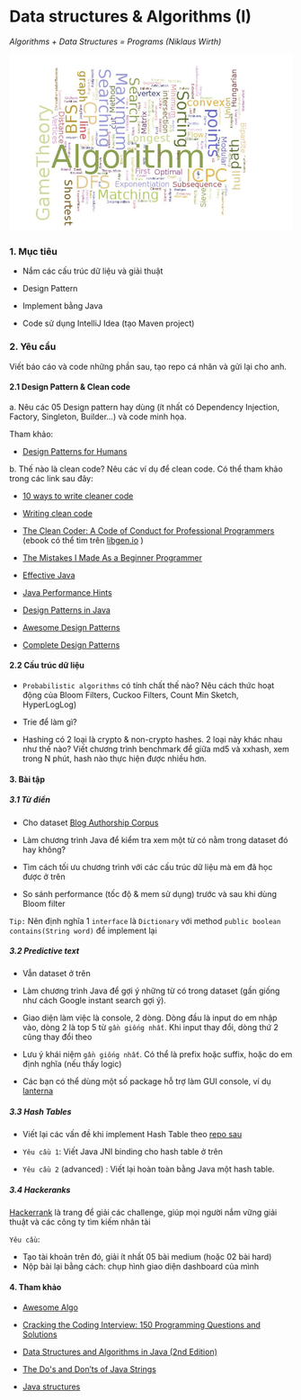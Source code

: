 Data structures & Algorithms (I)
============================
*Algorithms + Data Structures = Programs (Niklaus Wirth)*

![](/images/algos.jpg)

### 1. Mục tiêu 

- Nắm các cấu trúc dữ liệu và giải thuật

- Design Pattern

- Implement bằng Java

- Code sử dụng IntelliJ Idea (tạo Maven project)

### 2. Yêu cầu 

Viết báo cáo và code những phần sau, tạo repo cá nhân và gửi lại cho anh.

#### 2.1 Design Pattern & Clean code

a. Nêu các 05 Design pattern hay dùng (ít nhất có Dependency Injection, Factory, Singleton, Builder...) và code minh họa. 

Tham khảo:
- [Design Patterns for Humans](https://github.com/kamranahmedse/design-patterns-for-humans)

b. Thế nào là clean code? Nêu các ví dụ để clean code. Có thể tham khảo trong các link sau đây:

- [10 ways to write cleaner code](https://www.codeschool.com/blog/2015/09/29/10-ways-to-write-cleaner-code/)

- [Writing clean code](https://www.harding.edu/fmccown/writingcleancode.pdf)

- [The Clean Coder: A Code of Conduct for Professional Programmers](https://www.amazon.com/Clean-Coder-Conduct-Professional-Programmers/dp/0137081073/ref=sr_1_2?ie=UTF8&qid=1516674175&sr=8-2&keywords=clean+code) (ebook có thể tìm trên [libgen.io](http://libgen.io/) )

- [The Mistakes I Made As a Beginner Programmer](https://medium.com/@samerbuna/the-mistakes-i-made-as-a-beginner-programmer-ac8b3e54c312)

- [Effective Java](https://www.amazon.com/Effective-Java-3rd-Joshua-Bloch/dp/0134685997/ref=sr_1_6?ie=UTF8&qid=1516775303&sr=8-6&keywords=java)

- [Java Performance Hints](http://web.comhem.se/~u13216798/resources/java/performance.html)

- [Design Patterns in Java](https://github.com/iluwatar/java-design-patterns)

- [Awesome Design Patterns](https://github.com/DovAmir/awesome-design-patterns)

- [Complete Design Patterns](http://www.vincehuston.org/dp/)

#### 2.2 Cấu trúc dữ liệu 

- `Probabilistic algorithms` có tính chất thế nào? Nêu cách thức hoạt động của Bloom Filters, Cuckoo Filters, Count Min Sketch, HyperLogLog)

- Trie để làm gì? 

- Hashing có 2 loại là crypto & non-crypto hashes. 2 loại này khác nhau như thế nào? Viết chương trình benchmark để giữa md5 và xxhash, xem trong N phút, hash nào thực hiện được nhiều hơn.


#### 3. Bài tập 

##### 3.1 Từ điển

- Cho dataset [Blog Authorship Corpus](https://github.com/niderhoff/nlp-datasets)

- Làm chương trình Java để kiểm tra xem một từ có nằm trong dataset đó hay không?

- Tìm cách tối ưu chương trình với các cấu trúc dữ liệu mà em đã học được ở trên

- So sánh performance (tốc độ & mem sử dụng) trước và sau khi dùng Bloom filter

`Tip:` Nên định nghĩa 1 `interface` là `Dictionary` với method `public boolean contains(String word)` để implement lại 

##### 3.2 Predictive text

- Vẫn dataset ở trên 

- Làm chương trình Java để gợi ý những từ có trong dataset (gần giống như cách Google instant search gợi ý). 

- Giao diện làm việc là console, 2 dòng. Dòng đầu là input do em nhập vào, dòng 2 là top 5 từ `gần giống nhất`. Khi input thay đổi, dòng thứ 2 cũng thay đổi theo

- Lưu ý khái niệm `gần giống nhất`. Có thể là prefix hoặc suffix, hoặc do em định nghĩa (nếu thấy logic)

- Các bạn có thể dùng một số package hỗ trợ làm GUI console, ví dụ [lanterna](https://github.com/mabe02/lanterna)

##### 3.3 Hash Tables

- Viết lại các vấn đề khi implement Hash Table theo [repo sau](https://github.com/jamesroutley/write-a-hash-table)

- `Yêu cầu 1`: Viết Java JNI binding cho hash table ở trên 

- `Yêu cầu 2` (advanced) : Viết lại hoàn toàn bằng Java một hash table.

##### 3.4 Hackeranks

[Hackerrank](https://www.hackerrank.com/dashboard) là trang để giải các challenge, giúp mọi người nắm vững giải thuật và các công ty tìm kiếm nhân tài 

`Yêu cầu`: 
- Tạo tài khoản trên đó, giải ít nhất 05 bài medium (hoặc 02 bài hard)
- Nộp bài lại bằng cách: chụp hình giao diện dashboard của mình 

#### 4. Tham khảo 

- [Awesome Algo](https://github.com/tayllan/awesome-algorithms)

- [Cracking the Coding Interview: 150 Programming Questions and Solutions](https://www.amazon.com/Cracking-Coding-Interview-Programming-Questions/dp/098478280X)

- [Data Structures and Algorithms in Java (2nd Edition) ](https://www.amazon.com/Data-Structures-Algorithms-Java-2nd/dp/0672324539)

- [The Do's and Don’ts of Java Strings](https://dzone.com/articles/the-dos-and-donts-of-java-strings)

- [Java structures](http://www.cs.williams.edu/JavaStructures/Book_files/JavaStructures.pdf)